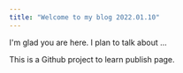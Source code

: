 ```yaml
---
title: "Welcome to my blog 2022.01.10"
---
```


I'm glad you are here. I plan to talk about ...

This is a Github project to learn publish page.

